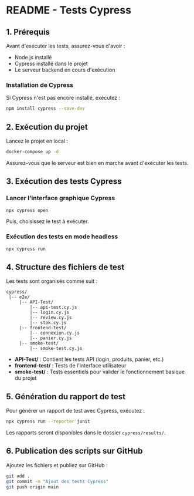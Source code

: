 # README - Tests Cypress

## 1. Prérequis
Avant d'exécuter les tests, assurez-vous d'avoir :
- Node.js installé
- Cypress installé dans le projet
- Le serveur backend en cours d'exécution

### Installation de Cypress
Si Cypress n'est pas encore installé, exécutez :
```sh
npm install cypress --save-dev
```

## 2. Exécution du projet
Lancez le projet en local :
```sh
docker-compose up -d
```
Assurez-vous que le serveur est bien en marche avant d'exécuter les tests.

## 3. Exécution des tests Cypress

### Lancer l'interface graphique Cypress
```sh
npx cypress open
```
Puis, choisissez le test à exécuter.

### Exécution des tests en mode headless
```sh
npx cypress run
```

## 4. Structure des fichiers de test
Les tests sont organisés comme suit :
```
cypress/
 |-- e2e/
     |-- API-Test/
         |-- api-test.cy.js
         |-- login.cy.js
         |-- review.cy.js
         |-- stok.cy.js
     |-- frontend-test/
         |-- connexion.cy.js
         |-- panier.cy.js
     |-- smoke-test/
         |-- smoke-test.cy.js
```
- **API-Test/** : Contient les tests API (login, produits, panier, etc.)
- **frontend-test/** : Tests de l'interface utilisateur
- **smoke-test/** : Tests essentiels pour valider le fonctionnement basique du projet

## 5. Génération du rapport de test
Pour générer un rapport de test avec Cypress, exécutez :
```sh
npx cypress run --reporter junit
```
Les rapports seront disponibles dans le dossier `cypress/results/`.

## 6. Publication des scripts sur GitHub
Ajoutez les fichiers et publiez sur GitHub :
```sh
git add .
git commit -m "Ajout des tests Cypress"
git push origin main
```

